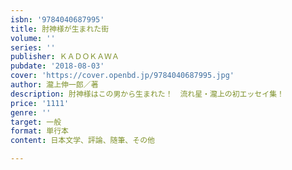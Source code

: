 ```yaml
---
isbn: '9784040687995'
title: 肘神様が生まれた街
volume: ''
series: ''
publisher: ＫＡＤＯＫＡＷＡ
pubdate: '2018-08-03'
cover: 'https://cover.openbd.jp/9784040687995.jpg'
author: 瀧上伸一郎／著
description: 肘神様はこの男から生まれた！　流れ星・瀧上の初エッセイ集！
price: '1111'
genre: ''
target: 一般
format: 単行本
content: 日本文学、評論、随筆、その他

---
```

